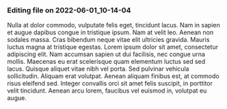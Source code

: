 

### Editing file on 2022-06-01_10-14-04

Nulla at dolor commodo, vulputate felis eget, tincidunt lacus. Nam in sapien et augue dapibus congue in tristique ipsum. Nam at velit leo. Aenean non sodales massa. Cras bibendum neque vitae elit ultricies gravida. Mauris luctus magna at tristique egestas. Lorem ipsum dolor sit amet, consectetur adipiscing elit. Nam accumsan sapien ut dui facilisis, nec congue urna mollis. Maecenas eu erat scelerisque quam elementum luctus sed sed lacus. Quisque aliquet vitae nibh vel porta. Sed pulvinar vehicula sollicitudin. Aliquam erat volutpat. Aenean aliquam finibus est, at commodo risus eleifend sed. Integer convallis orci sit amet felis suscipit, in porttitor velit tincidunt. Aenean arcu lorem, faucibus vel euismod in, volutpat eu augue.


